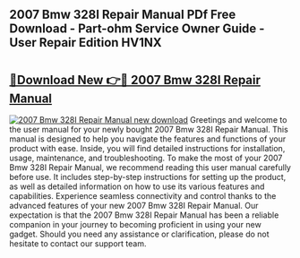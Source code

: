 ## 2007 Bmw 328I Repair Manual PDf Free Download - Part-ohm Service Owner Guide - User Repair Edition HV1NX

# <h2><a href="http://bc35011.oget.top/?id=2007+Bmw+328I+Repair+Manual">🔗Download New 👉🔴 2007 Bmw 328I Repair Manual</a></h2>

[![2007 Bmw 328I Repair Manual new download](https://i.imgur.com/5g1atiW.png)](http://bc35011.oget.top/?id=2007+Bmw+328I+Repair+Manual)
Greetings and welcome to the user manual for your newly bought 2007 Bmw 328I Repair Manual. This manual is designed to help you navigate the features and functions of your product with ease. Inside, you will find detailed instructions for installation, usage, maintenance, and troubleshooting. To make the most of your 2007 Bmw 328I Repair Manual, we recommend reading this user manual carefully before use. It includes step-by-step instructions for setting up the product, as well as detailed information on how to use its various features and capabilities. Experience seamless connectivity and control thanks to the advanced features of your new 2007 Bmw 328I Repair Manual. Our expectation is that the 2007 Bmw 328I Repair Manual has been a reliable companion in your journey to becoming proficient in using your new gadget. Should you need any assistance or clarification, please do not hesitate to contact our support team.
